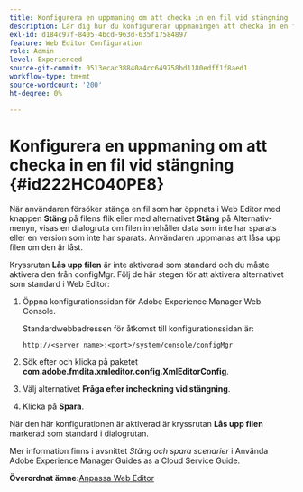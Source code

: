 ```yaml
---
title: Konfigurera en uppmaning om att checka in en fil vid stängning
description: Lär dig hur du konfigurerar uppmaningen att checka in en fil vid stängning
exl-id: d184c97f-8405-4bcd-963d-635f17584897
feature: Web Editor Configuration
role: Admin
level: Experienced
source-git-commit: 0513ecac38840a4cc649758bd1180edff1f8aed1
workflow-type: tm+mt
source-wordcount: '200'
ht-degree: 0%

---
```


# Konfigurera en uppmaning om att checka in en fil vid stängning {#id222HC040PE8}

När användaren försöker stänga en fil som har öppnats i Web Editor med knappen **Stäng** på filens flik eller med alternativet **Stäng** på Alternativ-menyn, visas en dialogruta om filen innehåller data som inte har sparats eller en version som inte har sparats. Användaren uppmanas att låsa upp filen om den är låst.

Kryssrutan **Lås upp filen** är inte aktiverad som standard och du måste aktivera den från configMgr. Följ de här stegen för att aktivera alternativet som standard i Web Editor:

1. Öppna konfigurationssidan för Adobe Experience Manager Web Console.

   Standardwebbadressen för åtkomst till konfigurationssidan är:

   ```http
   http://<server name>:<port>/system/console/configMgr
   ```

1. Sök efter och klicka på paketet **com.adobe.fmdita.xmleditor.config.XmlEditorConfig**.

1. Välj alternativet **Fråga efter incheckning vid stängning**.

1. Klicka på **Spara**.


När den här konfigurationen är aktiverad är kryssrutan **Lås upp filen** markerad som standard i dialogrutan.

Mer information finns i avsnittet *Stäng och spara scenarier* i Använda Adobe Experience Manager Guides as a Cloud Service Guide.

**Överordnat ämne:**&#x200B;[ Anpassa Web Editor](conf-web-editor.md)
